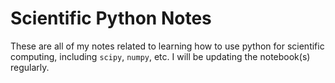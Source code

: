 Scientific Python Notes
============

These are all of my notes related to learning how to use python for scientific computing, including `scipy`, `numpy`, etc. I will be updating the notebook(s) regularly.